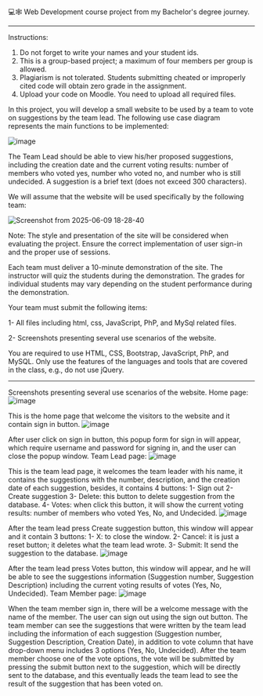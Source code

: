 💻🕸️ Web Development course project from my Bachelor's degree journey.

----
Instructions:
1. Do not forget to write your names and your student ids.
2. This is a group-based project; a maximum of four members per group is allowed. 
3. Plagiarism is not tolerated. Students submitting cheated or improperly cited code will obtain zero grade in the assignment.
4. Upload your code on Moodle. You need to upload all required files.

In this project, you will develop a small website to be used by a team to vote on suggestions by the team lead. The following use case diagram represents the main functions to be implemented:

![image](https://github.com/user-attachments/assets/ef51378d-a1d8-457d-a019-dd315a55e1f8)


The Team Lead should be able to view his/her proposed suggestions, including the creation date and the current voting results: number of members who voted yes, number who voted no, and number who is still undecided. A suggestion is a brief text (does not exceed 300 characters).

We will assume that the website will be used specifically by the following team:

![Screenshot from 2025-06-09 18-28-40](https://github.com/user-attachments/assets/b8194a52-125f-4d55-a9e2-343dd84ea3ce)

Note: The style and presentation of the site will be considered when evaluating the project. Ensure the correct implementation of user sign-in and the proper use of sessions.

Each team must deliver a 10-minute demonstration of the site. The instructor will quiz the students during the demonstration. The grades for individual students may vary depending on the student performance during the demonstration.

Your team must submit the following items:

1- All files including html, css, JavaScript, PhP, and MySql related files.

2- Screenshots presenting several use scenarios of the website.

You are required to use HTML, CSS, Bootstrap, JavaScript, PhP, and MySQL. Only use the features of the languages and tools that are covered in the class, e.g., do not use jQuery. 

----

Screenshots presenting several use scenarios of the website.
Home page:
![image](https://github.com/user-attachments/assets/caa51e1e-52ae-43e6-872f-7ecd7d26b631)

This is the home page that welcome the visitors to the website and it contain sign in button.
![image](https://github.com/user-attachments/assets/e659216f-4d86-4189-8fa0-aa364d768b12)


After user click on sign in button, this popup form for sign in will appear, which require username and password for signing in, and the user can close the popup window.
Team Lead page:
![image](https://github.com/user-attachments/assets/e5becb77-08c1-45b1-aa7b-b9772a9595f8)


This is the team lead page, it welcomes the team leader with his name, it contains the suggestions with the number, description, and the creation date of each suggestion, besides, it contains 4 buttons:
1- Sign out
2- Create suggestion
3- Delete: this button to delete suggestion from the database.
4- Votes: when click this button, it will show the current voting results: number of members who voted Yes, No, and Undecided.
![image](https://github.com/user-attachments/assets/2c071b86-a100-4989-b4c2-75e64d7c3191)


After the team lead press Create suggestion button, this window will appear and it contain 3 buttons:
1-  X: to close the window.
2- Cancel: it is just a reset button; it deletes what the team lead wrote.
3- Submit: It send the suggestion to the database.
![image](https://github.com/user-attachments/assets/d7d8eab3-a5d8-43e2-be24-1bc331b5be72)


After the team lead press Votes button, this window will appear, and he will be able to see the suggestions information (Suggestion number, Suggestion Description) including the current voting results of votes (Yes, No, Undecided).
Team Member page:
![image](https://github.com/user-attachments/assets/c94d0c4e-6aef-419c-b1fd-b6500779bdee)


When the team member sign in, there will be a welcome message with the name of the member. The user can sign out using the sign out button. The team member can see the suggestions that were written by the team lead including the information of each suggestion (Suggestion number, Suggestion Description, Creation Date), in addition to vote column that have drop-down menu includes 3 options (Yes, No, Undecided).
After the team member choose one of the vote options, the vote will be submitted by pressing the submit button next to the suggestion, which will be directly sent to the database, and this eventually leads the team lead to see the result of the suggestion that has been voted on.
